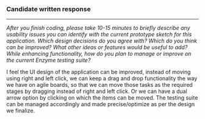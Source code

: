 ### Candidate written response

---
_After you finish coding, please take 10-15 minutes to briefly describe any usability issues you can identify with the current prototype sketch for this application. Which design decisions do you agree with? Which do you think can be improved? What other ideas or features would be useful to add? While enhancing functionality, how do you plan to manage or improve on the current Enzyme testing suite?_

I feel the UI design of the application can be improved, instead of moving using right and left click, we can keep a drag and drop functionality the way we have on agile boards, so that we can move those tasks as the required stages by dragging instead of right and left click. Or we can have a dual arrow option by clicking on which the items can be moved. The testing suite can be managed accordingly and made precise/optimize as per the design we finalize.